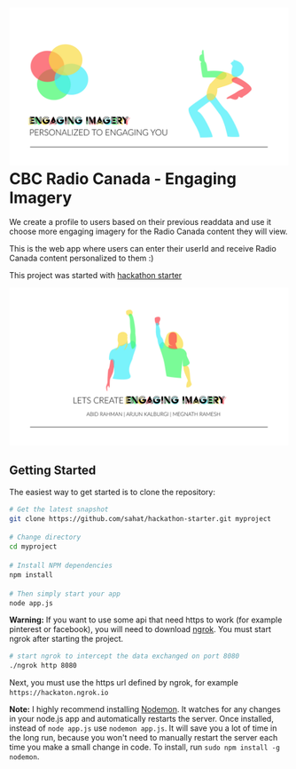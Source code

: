 ![](https://github.com/CBCRCHackathon2018/Registration-Slides/blob/master/01.jpg?raw=true)
CBC Radio Canada - Engaging Imagery
=======================

We create a profile to users based on their previous readdata and use it choose more engaging imagery for the Radio Canada content they will view.

This is the web app where users can enter their userId and receive Radio Canada content personalized to them :) 

This project was started with [hackathon starter](https://github.com/sahat/hackathon-starter)

![](https://github.com/CBCRCHackathon2018/Registration-Slides/blob/master/13.jpg?raw=true)

Getting Started
---------------

The easiest way to get started is to clone the repository:

```bash
# Get the latest snapshot
git clone https://github.com/sahat/hackathon-starter.git myproject

# Change directory
cd myproject

# Install NPM dependencies
npm install

# Then simply start your app
node app.js
```

**Warning:** If you want to use some api that need https to work (for example pinterest or facebook),
you will need to download [ngrok](https://ngrok.com/).
You must start ngrok after starting the project.

```bash
# start ngrok to intercept the data exchanged on port 8080
./ngrok http 8080
```

Next, you must use the https url defined by ngrok, for example `https://hackaton.ngrok.io`

**Note:** I highly recommend installing [Nodemon](https://github.com/remy/nodemon).
It watches for any changes in your  node.js app and automatically restarts the
server. Once installed, instead of `node app.js` use `nodemon app.js`. It will
save you a lot of time in the long run, because you won't need to manually
restart the server each time you make a small change in code. To install, run
`sudo npm install -g nodemon`.
